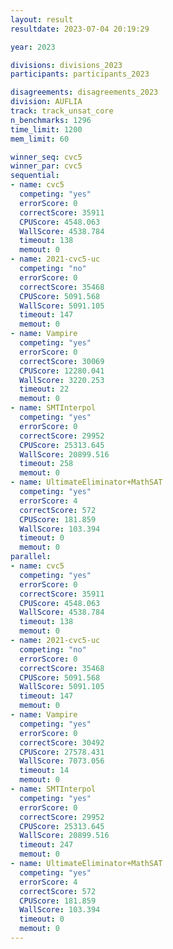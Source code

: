 ```yaml
---
layout: result
resultdate: 2023-07-04 20:19:29

year: 2023

divisions: divisions_2023
participants: participants_2023

disagreements: disagreements_2023
division: AUFLIA
track: track_unsat_core
n_benchmarks: 1296
time_limit: 1200
mem_limit: 60

winner_seq: cvc5
winner_par: cvc5
sequential:
- name: cvc5
  competing: "yes"
  errorScore: 0
  correctScore: 35911
  CPUScore: 4548.063
  WallScore: 4538.784
  timeout: 138
  memout: 0
- name: 2021-cvc5-uc
  competing: "no"
  errorScore: 0
  correctScore: 35468
  CPUScore: 5091.568
  WallScore: 5091.105
  timeout: 147
  memout: 0
- name: Vampire
  competing: "yes"
  errorScore: 0
  correctScore: 30069
  CPUScore: 12280.041
  WallScore: 3220.253
  timeout: 22
  memout: 0
- name: SMTInterpol
  competing: "yes"
  errorScore: 0
  correctScore: 29952
  CPUScore: 25313.645
  WallScore: 20899.516
  timeout: 258
  memout: 0
- name: UltimateEliminator+MathSAT
  competing: "yes"
  errorScore: 4
  correctScore: 572
  CPUScore: 181.859
  WallScore: 103.394
  timeout: 0
  memout: 0
parallel:
- name: cvc5
  competing: "yes"
  errorScore: 0
  correctScore: 35911
  CPUScore: 4548.063
  WallScore: 4538.784
  timeout: 138
  memout: 0
- name: 2021-cvc5-uc
  competing: "no"
  errorScore: 0
  correctScore: 35468
  CPUScore: 5091.568
  WallScore: 5091.105
  timeout: 147
  memout: 0
- name: Vampire
  competing: "yes"
  errorScore: 0
  correctScore: 30492
  CPUScore: 27578.431
  WallScore: 7073.056
  timeout: 14
  memout: 0
- name: SMTInterpol
  competing: "yes"
  errorScore: 0
  correctScore: 29952
  CPUScore: 25313.645
  WallScore: 20899.516
  timeout: 247
  memout: 0
- name: UltimateEliminator+MathSAT
  competing: "yes"
  errorScore: 4
  correctScore: 572
  CPUScore: 181.859
  WallScore: 103.394
  timeout: 0
  memout: 0
---
```

